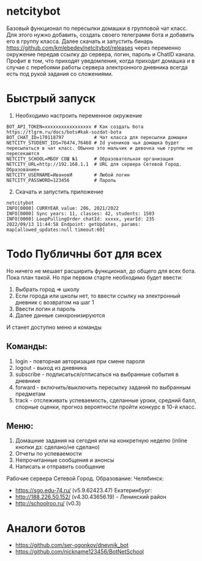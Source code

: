 # netcitybot

Базовый функционал по пересылки домашки в групповой чат класс.
Для этого нужно добавить, создать своего телеграмм бота и добавить его в группу класса.
Далее скачать и запустить бинарь https://github.com/kmlebedev/netcitybot/releases через переменно окружение передав ссылку до сервера, логин, пароль и ChatID канала.
Профит в том, что приходят уведомления, когда приходит домашка и в случае с перебоями работы сервера электронного дневника всегда есть под рукой задания со сложениями.

# Быстрый запуск 
1. Необходимо настроить переменное окружение
```
BOT_API_TOKEN=xxxxxxxxxxxxxxxxx # Как создать бота https://tlgrm.ru/docs/bots#kak-sozdat-bota
BOT_CHAT_ID=170118797           # Чат класса для пересылки домашки                                                
NETCITY_STUDENT_IDS=76474,76468 # Id учеников чья домашка будет пересылаться в чат класс. Обычно это мальчик и девочка чью группы не пересекаются
NETCITY_SCHOOL=МБОУ СОШ №1      # Образовательная организация 
NETCITY_URL=http://192.168.1.1  # URL для сервера Сетевой Город. Образование=
NETCITY_USERNAME=ИвановИ        # Любой логин
NETCITY_PASSWORD=123456         # Пароль
```
2. Скачать и запустить приложение 
```
netcitybot
INFO[0000] CURRYEAR value: 206, 2021/2022               
INFO[0000] Sync years: 11, classes: 42, students: 1503     
INFO[0000] LoopPullingOrder chatId: xxxxx, yearId: 235
2022/09/13 11:44:58 Endpoint: getUpdates, params: map[allowed_updates:null timeout:60]
```

# Todo Публичны бот для всех
Но ничего не мешает расширить функционал, до общего для всех бота.  Пока план такой.
Но при первом старте необходимо будет ввести:
1. Выбрать город => школу
2. Если города или школы нет, то ввести ссылку на электронный дневник с возвратом на шаг 1
3. Ввести логин и пароль
4. Далее данные синхронизируются

И станет доступно меню и команды
## Команды:
1. login - повторная авторизация при смене пароля
2. logout - выход из дневника
3. subscribe - подписаться/отписаться на выбранные события в дневнике
4. forward - включить/выключить пересылку заданий по выбранным предметам
5. track - отслеживать успеваемость, сделанные уроки, средний балл, спорные оценки, прогноз вероятности пройти конкурс в 10-й класс.

## Меню:
1. Домашние задания на сегодня или на конкретную неделю (inline кнопки дз: сделано/не сделано)
2. Отчеты по успеваемости
3. Непрочитанные сообщения и анонсы
4. Написать и отправить сообщение

Рабочие сервера Сетевой Город. Образование:
Челябинск:
 * https://sgo.edu-74.ru/ (v5.9.62423.47)
Екатеринбург: 
 * http://188.226.50.152/ (v4.30.43656.19) - Ленинский район 
 * http://schoolroo.ru/ (v0.3)


# Аналоги ботов
* https://github.com/ser-ogonkov/dnevnik_bot
* https://github.com/nickname123456/BotNetSchool